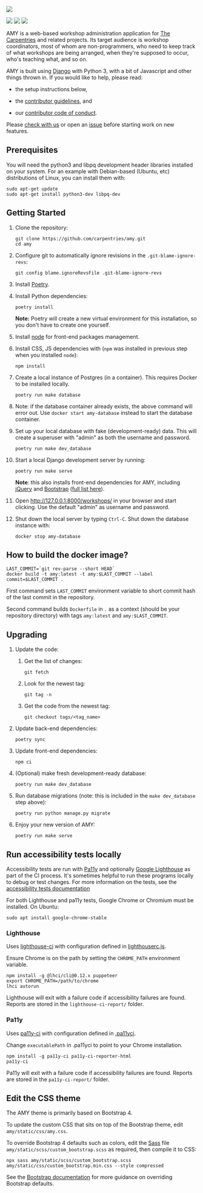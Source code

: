 ![](amy/static/amy-logo.png)

[![](https://img.shields.io/badge/python-3.12+-blue.svg)](https://www.python.org/downloads/)
[![](https://img.shields.io/badge/django-4.2+-blue.svg)](https://www.djangoproject.com/)
[![](https://img.shields.io/badge/license-MIT-lightgrey.svg)](LICENSE.md)

AMY is a web-based workshop administration application for [The Carpentries][tc]
and related projects.  Its target audience is workshop
coordinators, most of whom are non-programmers, who need to keep track
of what workshops are being arranged, when they're supposed to occur,
who's teaching what, and so on.

AMY is built using [Django][django] with Python 3, with a bit of Javascript and
other things thrown in.  If you would like to help, please read:

* the setup instructions below,

* the [contributor guidelines](.github/CONTRIBUTING.md), and

* our [contributor code of conduct](.github/CODE_OF_CONDUCT.md).

Please [check with us][contact-address] or open an [issue][issues]
before starting work on new features.

## Prerequisites

You will need the python3 and libpq development header libraries installed
on your system. For an example with Debian-based (Ubuntu, etc) distributions
of Linux, you can install them with:

```shell
sudo apt-get update
sudo apt-get install python3-dev libpq-dev
```

## Getting Started

1. Clone the repository:

    ~~~
    git clone https://github.com/carpentries/amy.git
    cd amy
    ~~~

1. Configure git to automatically ignore revisions in the `.git-blame-ignore-revs`:

    ~~~
    git config blame.ignoreRevsFile .git-blame-ignore-revs
    ~~~

1. Install [Poetry](https://python-poetry.org/docs/#installation).

1. Install Python dependencies:

    ~~~
    poetry install
    ~~~

    **Note:**
    Poetry will create a new virtual environment for this installation, so you don't
    have to create one yourself.

1. Install [node][nodejs] for front-end packages management.

1. Install CSS, JS dependencies with (`npm` was installed in previous step when you
    installed `node`):

    ~~~
    npm install
    ~~~

1. Create a local instance of Postgres (in a container). This requires Docker to be installed locally.

    ~~~
    poetry run make database
    ~~~

1. Note: if the database container already exists, the above command will error out. Use `docker start amy-database` instead to start the database container.

1. Set up your local database with fake (development-ready) data.  This will create a superuser with "admin" as both the username and password.

    ~~~
    poetry run make dev_database
    ~~~

1. Start a local Django development server by running:

    ~~~
    poetry run make serve
    ~~~

    **Note**:  this also installs front-end dependencies for AMY, including [jQuery][jquery] and [Bootstrap][bootstrap] ([full list here](https://github.com/carpentries/amy/blob/develop/package.json)).

1. Open <http://127.0.0.1:8000/workshops/> in your browser and start clicking. Use the default "admin" as username and password.

1. Shut down the local server by typing `Ctrl-C`.  Shut down the database instance with:

    ~~~
    docker stop amy-database
    ~~~

## How to build the docker image?

```shell
LAST_COMMIT=`git rev-parse --short HEAD`
docker build -t amy:latest -t amy:$LAST_COMMIT --label commit=$LAST_COMMIT .
```

First command sets `LAST_COMMIT` environment variable to short commit hash of the
last commit in the repository.

Second command builds `Dockerfile` in `.` as a context (should be your repository
directory) with tags `amy:latest` and `amy:$LAST_COMMIT`.

## Upgrading

1. Update the code:

    1. Get the list of changes:

        ~~~
        git fetch
        ~~~

    1. Look for the newest tag:

        ~~~~
        git tag -n
        ~~~~

    1. Get the code from the newest tag:

        ~~~~
        git checkout tags/<tag_name>
        ~~~~

1. Update back-end dependencies:

    ~~~
    poetry sync
    ~~~

1. Update front-end dependencies:

    ~~~
    npm ci
    ~~~

1. (Optional) make fresh development-ready database:

    ~~~
    poetry run make dev_database
    ~~~

1. Run database migrations (note: this is included in the `make dev_database` step above):

    ~~~~
    poetry run python manage.py migrate
    ~~~~

1. Enjoy your new version of AMY:

    ~~~
    poetry run make serve
    ~~~


## Run accessibility tests locally

Accessibility tests are run with [Pa11y](https://pa11y.org) and optionally [Google Lighthouse](https://github.com/GoogleChrome/lighthouse) as part of the CI process. It's sometimes helpful to run these programs locally to debug or test changes. For more information on the tests, see the [accessibility tests documentation](docs/accessibility_testing.md)

For both Lighthouse and pa11y tests, Google Chrome or Chromium must be installed. On Ubuntu:

```shell
sudo apt install google-chrome-stable
```

### Lighthouse

Uses [lighthouse-ci](https://github.com/GoogleChrome/lighthouse-ci) with configuration defined in [lighthouserc.js](./lighthouserc.js).

Ensure Chrome is on the path by setting the `CHROME_PATH` environment variable.

```shell
npm install -g @lhci/cli@0.12.x puppeteer
export CHROME_PATH=/path/to/chrome
lhci autorun
```

Lighthouse will exit with a failure code if accessibility failures are found. Reports are stored in the `lighthouse-ci-report/` folder.

### Pa11y

Uses [pa11y-ci](https://github.com/pa11y/pa11y-ci) with configuration defined in [.pa11yci](./.pa11yci).

Change `executablePath` in .pa11yci to point to your Chrome installation.

```shell
npm install -g pa11y-ci pa11y-ci-reporter-html
pa11y-ci
```

Pa11y will exit with a failure code if accessibility failures are found. Reports are stored in the `pa11y-ci-report/` folder.

## Edit the CSS theme

The AMY theme is primarily based on Bootstrap 4.

To update the custom CSS that sits on top of the Bootstrap theme, edit `amy/static/css/amy.css`.

To override Bootstrap 4 defaults such as colors, edit the [Sass](https://sass-lang.com/) file `amy/static/scss/custom_bootstrap.scss` as required, then compile it to CSS:

```shell
npx sass amy/static/scss/custom_bootstrap.scss amy/static/css/custom_bootstrap.min.css --style compressed
```

See the [Bootstrap documentation](https://getbootstrap.com/docs/4.0/getting-started/theming/) for more guidance on overriding Bootstrap defaults.

[bootstrap]: https://getbootstrap.com/
[contact-address]: mailto:team@carpentries.org
[django]: https://www.djangoproject.com
[jquery]: https://jquery.com/
[issues]: https://github.com/carpentries/amy/issues
[tc]: https://carpentries.org/
[nodejs]: https://nodejs.org/en/
